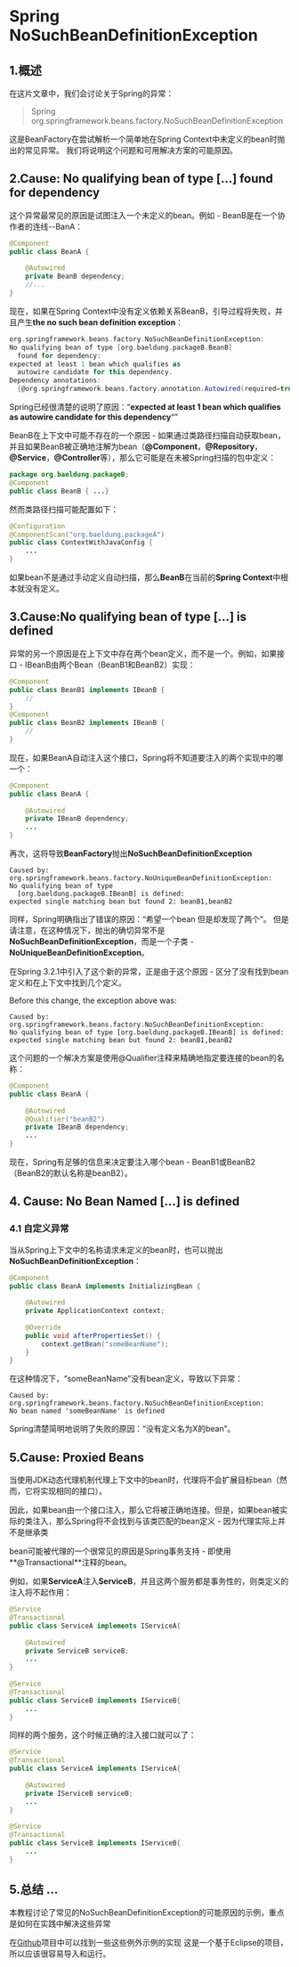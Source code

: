 
# Spring NoSuchBeanDefinitionException

## **1.概述**

在这片文章中，我们会讨论关于Spring的异常：
> Spring org.springframework.beans.factory.NoSuchBeanDefinitionException  

这是BeanFactory在尝试解析一个简单地在Spring Context中未定义的bean时抛出的常见异常。
我们将说明这个问题和可用解决方案的可能原因。


## **2.Cause: No qualifying bean of type […] found for dependency**

这个异常最常见的原因是试图注入一个未定义的bean。例如 - BeanB是在一个协作者的连线--BanA：


``` java
@Component
public class BeanA {
 
    @Autowired
    private BeanB dependency;
    //...
}
```

现在，如果在Spring Context中没有定义依赖关系BeanB，引导过程将失败，并且产生**the no such bean definition exception**：


``` groovy
org.springframework.beans.factory.NoSuchBeanDefinitionException: 
No qualifying bean of type [org.baeldung.packageB.BeanB]
  found for dependency: 
expected at least 1 bean which qualifies as
  autowire candidate for this dependency. 
Dependency annotations: 
  {@org.springframework.beans.factory.annotation.Autowired(required=true)}
```

Spring已经很清楚的说明了原因：“**expected at least 1 bean which qualifies as autowire candidate for this dependency**“”

BeanB在上下文中可能不存在的一个原因 - 如果通过类路径扫描自动获取bean，并且如果BeanB被正确地注解为bean（**@Component**，**@Repository**，**@Service**，**@Controller**等），那么它可能是在未被Spring扫描的包中定义：

``` java
package org.baeldung.packageB;
@Component
public class BeanB { ...}
```
然而类路径扫描可能配置如下：


``` java
@Configuration
@ComponentScan("org.baeldung.packageA")
public class ContextWithJavaConfig {
    ...
}
```

如果bean不是通过手动定义自动扫描，那么**BeanB**在当前的**Spring Context**中根本就没有定义。



## **3.Cause:No qualifying bean of type […] is defined**


异常的另一个原因是在上下文中存在两个bean定义，而不是一个。例如，如果接口 - IBeanB由两个Bean（BeanB1和BeanB2）实现：


``` java
@Component
public class BeanB1 implements IBeanB {
    //
}
@Component
public class BeanB2 implements IBeanB {
    //
}
```
现在，如果BeanA自动注入这个接口，Spring将不知道要注入的两个实现中的哪一个：

``` java
@Component
public class BeanA {
 
    @Autowired
    private IBeanB dependency;
    ...
}
```


再次，这将导致**BeanFactory**抛出**NoSuchBeanDefinitionException**

``` stylus
Caused by: org.springframework.beans.factory.NoUniqueBeanDefinitionException: 
No qualifying bean of type
  [org.baeldung.packageB.IBeanB] is defined: 
expected single matching bean but found 2: beanB1,beanB2
```
同样，Spring明确指出了错误的原因：“希望一个bean 但是却发现了两个”。
但是请注意，在这种情况下，抛出的确切异常不是**NoSuchBeanDefinitionException**，而是一个子类 - **NoUniqueBeanDefinitionException**。

在Spring 3.2.1中引入了这个新的异常，正是由于这个原因 - 区分了没有找到bean定义和在上下文中找到几个定义。

Before this change, the exception above was:

``` stylus
Caused by: org.springframework.beans.factory.NoSuchBeanDefinitionException: 
No qualifying bean of type [org.baeldung.packageB.IBeanB] is defined: 
expected single matching bean but found 2: beanB1,beanB2
```
这个问题的一个解决方案是使用@Qualifier注释来精确地指定要连接的bean的名称：

``` java
@Component
public class BeanA {
 
    @Autowired
    @Qualifier("beanB2")
    private IBeanB dependency;
    ...
}
```

现在，Spring有足够的信息来决定要注入哪个bean - BeanB1或BeanB2（BeanB2的默认名称是beanB2）。


## **4. Cause: No Bean Named […] is defined**


### 4.1 自定义异常
当从Spring上下文中的名称请求未定义的bean时，也可以抛出**NoSuchBeanDefinitionException**：
``` java
@Component
public class BeanA implements InitializingBean {
 
    @Autowired
    private ApplicationContext context;
 
    @Override
    public void afterPropertiesSet() {
        context.getBean("someBeanName");
    }
}
```

在这种情况下，“someBeanName”没有bean定义，导致以下异常：


``` oxygene
Caused by: org.springframework.beans.factory.NoSuchBeanDefinitionException: 
No bean named 'someBeanName' is defined
```

Spring清楚简明地说明了失败的原因：“没有定义名为X的bean”。

## **5.Cause: Proxied Beans**

当使用JDK动态代理机制代理上下文中的bean时，代理将不会扩展目标bean（然而，它将实现相同的接口）。

因此，如果bean由一个接口注入，那么它将被正确地连接。但是，如果bean被实际的类注入，那么Spring将不会找到与该类匹配的bean定义 - 因为代理实际上并不是继承类

bean可能被代理的一个很常见的原因是Spring事务支持 - 即使用**@Transactional**注释的bean。

例如，如果**ServiceA**注入**ServiceB**，并且这两个服务都是事务性的，则类定义的注入将不起作用：

``` java
@Service
@Transactional
public class ServiceA implements IServiceA{
 
    @Autowired
    private ServiceB serviceB;
    ...
}
 
@Service
@Transactional
public class ServiceB implements IServiceB{
    ...
}
```

同样的两个服务，这个时候正确的注入接口就可以了：

``` java
@Service
@Transactional
public class ServiceA implements IServiceA{
 
    @Autowired
    private IServiceB serviceB;
    ...
}
 
@Service
@Transactional
public class ServiceB implements IServiceB{
    ...
}
```




## **5.总结 …**

本教程讨论了常见的NoSuchBeanDefinitionException的可能原因的示例，重点是如何在实践中解决这些异常

在[Github](https://github.com/eugenp/tutorials/tree/master/spring-all)项目中可以找到一些这些例外示例的实现 
这是一个基于Eclipse的项目，所以应该很容易导入和运行。
